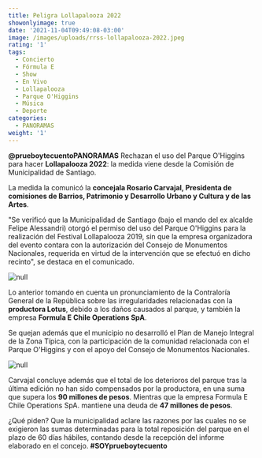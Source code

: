 ```yaml
---
title: Peligra Lollapalooza 2022
showonlyimage: true
date: '2021-11-04T09:49:08-03:00'
image: /images/uploads/rrss-lollapalooza-2022.jpeg
rating: '1'
tags:
  - Concierto
  - Fórmula E
  - Show
  - En Vivo
  - Lollapalooza
  - Parque O'Higgins
  - Música
  - Deporte
categories:
  - PANORAMAS
weight: '1'
---
```

**@prueboytecuentoPANORAMAS** Rechazan el uso del Parque O'Higgins para hacer **Lollapalooza 2022**: la medida viene desde la Comisión de Municipalidad de Santiago.

<!--more-->

La medida la comunicó la **concejala Rosario Carvajal, Presidenta de comisiones de Barrios, Patrimonio y Desarrollo Urbano y Cultura y de las Artes**.

"Se verificó que la Municipalidad de Santiago (bajo el mando del ex alcalde Felipe Alessandri) otorgó el permiso del uso del Parque O'Higgins para la realización del Festival Lollapalooza 2019, sin que la empresa organizadora del evento contara con la autorización del Consejo de Monumentos Nacionales, requerida en virtud de la intervención que se efectuó en dicho recinto", se destaca en el comunicado.

![null](/images/uploads/rrss-lollapalooza-2022.jpeg)

Lo anterior tomando en cuenta un pronunciamiento de la Contraloría General de la República sobre las irregularidades relacionadas con la **productora Lotus**, debido a los daños causados al parque, y también la empresa **Formula E Chile Operations SpA**.

Se quejan además que el municipio no desarrolló el Plan de Manejo Integral de la Zona Típica, con la participación de la comunidad relacionada con el Parque O'Higgins y con el apoyo del Consejo de Monumentos Nacionales.

![null](/images/uploads/rrss-lollapalooza-2.jpeg)

Carvajal concluye además que el total de los deterioros del parque tras la última edición no han sido compensados por la productora, en una suma que supera los **90 millones de pesos**. Mientras que la empresa Formula E Chile Operations SpA. mantiene una deuda de **47 millones de pesos**.

¿Qué piden? Que la municipalidad aclare las razones por las cuales no se exigieron las sumas determinadas para la total reposición del parque en el plazo de 60 días hábiles, contando desde la recepción del informe elaborado en el concejo. **\#SOYprueboytecuento**
